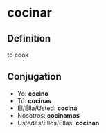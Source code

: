 # cocinar

## Definition
to cook

## Conjugation

- Yo: **cocino**
- Tú: **cocinas**
- Él/Ella/Usted: **cocina**
- Nosotros: **cocinamos**
- Ustedes/Ellos/Ellas: **cocinan**